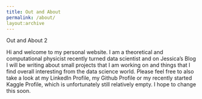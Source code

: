 ```yaml
---
title: Out and About
permalink: /about/
layout:archive
---
```


Out and About 2

Hi and welcome to my personal website. I am a theoretical and computational physicist recently turned data scientist and on Jessica’s Blog I will be writing about small projects that I am working on and things that I find overall interesting from the data science world. Please feel free to also take a look at my LinkedIn Profile, my Github Profile or my recently started Kaggle Profile, which is unfortunately still relatively empty. I hope to change this soon.
